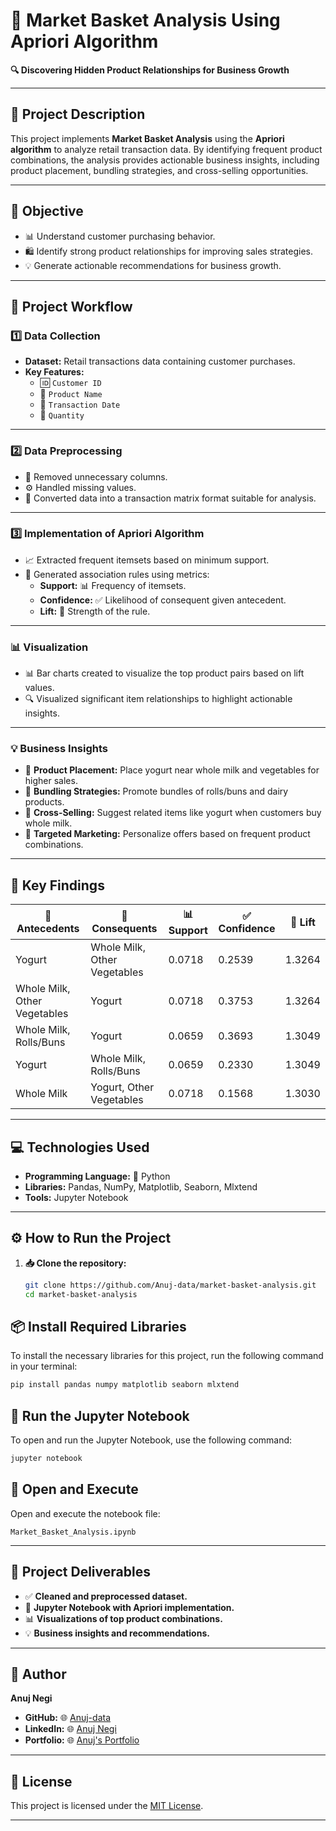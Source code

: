# **🛒 Market Basket Analysis Using Apriori Algorithm**

**🔍 Discovering Hidden Product Relationships for Business Growth**

---

## **📄 Project Description**
This project implements **Market Basket Analysis** using the **Apriori algorithm** to analyze retail transaction data. By identifying frequent product combinations, the analysis provides actionable business insights, including product placement, bundling strategies, and cross-selling opportunities.

---

## **🎯 Objective**
- 📊 Understand customer purchasing behavior.
- 🛍️ Identify strong product relationships for improving sales strategies.
- 💡 Generate actionable recommendations for business growth.

---

## **🚀 Project Workflow**

### **1️⃣ Data Collection**
- **Dataset:** Retail transactions data containing customer purchases.
- **Key Features:**
  - 🆔 `Customer ID`
  - 🛒 `Product Name`
  - 📅 `Transaction Date`
  - 🔢 `Quantity`

---

### **2️⃣ Data Preprocessing**
- 🧹 Removed unnecessary columns.
- ⚙️ Handled missing values.
- 🔄 Converted data into a transaction matrix format suitable for analysis.

---

### **3️⃣ Implementation of Apriori Algorithm**
- 📈 Extracted frequent itemsets based on minimum support.
- 🔗 Generated association rules using metrics:
  - **Support:** 📊 Frequency of itemsets.
  - **Confidence:** ✅ Likelihood of consequent given antecedent.
  - **Lift:** 🚀 Strength of the rule.

---

### **📊 Visualization**
- 📊 Bar charts created to visualize the top product pairs based on lift values.
- 🔍 Visualized significant item relationships to highlight actionable insights.

---

### **💡 Business Insights**
- 🛒 **Product Placement:** Place yogurt near whole milk and vegetables for higher sales.
- 🤝 **Bundling Strategies:** Promote bundles of rolls/buns and dairy products.
- 🔗 **Cross-Selling:** Suggest related items like yogurt when customers buy whole milk.
- 🎯 **Targeted Marketing:** Personalize offers based on frequent product combinations.

---

## **🔑 Key Findings**

| **🛒 Antecedents**       | **🔗 Consequents**               | **📊 Support** | **✅ Confidence** | **🚀 Lift**  |
|--------------------------|----------------------------------|----------------|-------------------|--------------|
| Yogurt                  | Whole Milk, Other Vegetables    | 0.0718         | 0.2539            | 1.3264       |
| Whole Milk, Other Vegetables | Yogurt                     | 0.0718         | 0.3753            | 1.3264       |
| Whole Milk, Rolls/Buns  | Yogurt                         | 0.0659         | 0.3693            | 1.3049       |
| Yogurt                  | Whole Milk, Rolls/Buns          | 0.0659         | 0.2330            | 1.3049       |
| Whole Milk              | Yogurt, Other Vegetables        | 0.0718         | 0.1568            | 1.3030       |

---

## **💻 Technologies Used**
- **Programming Language:** 🐍 Python
- **Libraries:** Pandas, NumPy, Matplotlib, Seaborn, Mlxtend
- **Tools:** Jupyter Notebook

---

## **⚙️ How to Run the Project**

1. **📥 Clone the repository:**
   ```bash
   git clone https://github.com/Anuj-data/market-basket-analysis.git
   cd market-basket-analysis


 ## 📦 Install Required Libraries
To install the necessary libraries for this project, run the following command in your terminal:

```bash
pip install pandas numpy matplotlib seaborn mlxtend

```

## 📂 Run the Jupyter Notebook

To open and run the Jupyter Notebook, use the following command:

```bash
jupyter notebook
```

## 📑 Open and Execute

Open and execute the notebook file:

`Market_Basket_Analysis.ipynb`

---

## 📜 Project Deliverables

- ✅ **Cleaned and preprocessed dataset.**
- 📝 **Jupyter Notebook with Apriori implementation.**
- 📊 **Visualizations of top product combinations.**
- 💡 **Business insights and recommendations.**

---

## 👤 Author

**Anuj Negi**

- **GitHub:** 🌐 [Anuj-data](https://github.com/Anuj-data)
- **LinkedIn:** 🌐 [Anuj Negi](https://linkedin.com/in/anuj-negi-8a032830b)
- **Portfolio:** 🌐 [Anuj's Portfolio](https://anujnegi-portfolio.netlify.app/)

---

## 📜 License

This project is licensed under the [MIT License](LICENSE).

---

